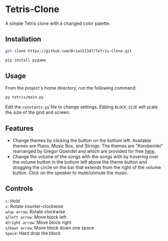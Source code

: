 # Tetris-Clone
A simple Tetris clone with a changed color palette.

## Installation
```sh
git clone https://github.com/Brian21347/Tetris-Clone.git
```
```sh
pip install pygame
```

## Usage
From the project's home directory, run the following command:
```sh
py tetris/main.py
```
Edit the `constants.py` file to change settings. Editing `BLOCK_SIZE` will scale the size of the grid and screen.

## Features
- Change themes by clicking the button on the bottom left. Available themes are Piano, Music Box, and Strings. The themes are "Korobeiniki" rearranged by Gregor Quendel and which are provided for free [here](https://www.classicals.de/tetris-theme).
- Change the volume of the songs with the songs with by hovering over the volume button in the bottom left above the theme button and dragging the circle on the bar that extends from the right of the volume button. Click on the speaker to mute/unmute the music.

## Controls
`c`: Hold  
`z`: Rotate counter-clockwise  
`w`/`up arrow`: Rotate clockwise  
`a`/`left arrow`: Move block left  
`d`/`right arrow`: Move block right  
`s`/`down arrow`: Move block down one space  
`Space`: Hard drop the block
